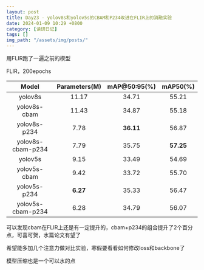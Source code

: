 ```yaml
---
layout: post
title: Day23 - yolov8s和yolov5s的CBAM和P234改进在FLIR上的消融实验
date: 2024-01-09 10:29 +0800
category: [读研日记]
tags: []
img_path: "/assets/img/posts/"
---
```


用FLIR跑了一遍之前的模型

FLIR，200epochs

|Model            |Parameters(M)|mAP@50:95(%)|mAP50(%) |
|:---:            |:---:        |:---:       |:---:    |
|yolov8s          |11.17        |34.71       |55.21    |
|yolov8s-cbam     |11.43        |34.87       |55.18    |
|yolov8s-p234     |7.78         |**36.11**   |56.87    |
|yolov8s-cbam-p234|7.79         |35.75       |**57.25**|
|yolov5s          |9.15         |33.49       |54.69    |
|yolov5s-cbam     |9.42         |33.72       |55.70    |
|yolov5s-p234     |**6.27**     |35.33       |56.47    |
|yolov5s-cbam-p234|6.28         |34.79       |56.07    |

可以发现cbam在FLIR上还是有一定提升的，cbam+p234的组合提升了2个百分点，可喜可贺，水篇论文有望了

希望能多加几个注意力做对比实验，寒假要看看如何修改loss和backbone了

模型压缩也是一个可以水的点
